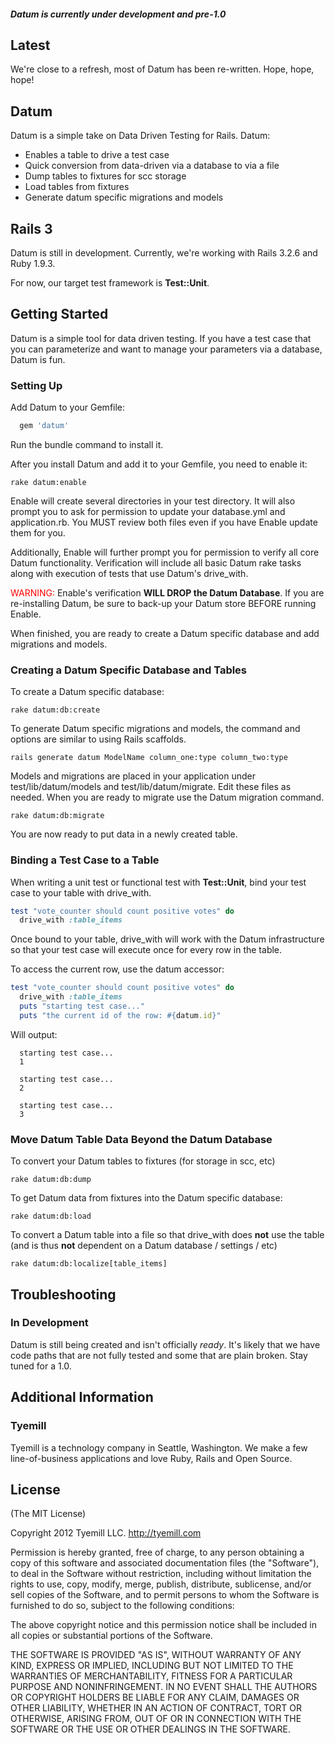 ##### Datum is currently under development and pre-1.0

## Latest
We're close to a refresh, most of Datum has been re-written. Hope, hope, hope!

## Datum

Datum is a simple take on Data Driven Testing for Rails. Datum:

* Enables a table to drive a test case
* Quick conversion from data-driven via a database to via a file
* Dump tables to fixtures for scc storage
* Load tables from fixtures
* Generate datum specific migrations and models

## Rails 3

Datum is still in development. Currently, we're working with Rails 3.2.6 and Ruby 1.9.3.

For now, our target test framework is <b>Test::Unit</b>.

## Getting Started

Datum is a simple tool for data driven testing. If you have a test case that you can parameterize and want to manage your parameters via a database, Datum is fun.

### Setting Up

Add Datum to your Gemfile:

```ruby
  gem 'datum'
```

Run the bundle command to install it.

After you install Datum and add it to your Gemfile, you need to enable it:

```console
rake datum:enable
```

Enable will create several directories in your test directory. It will also prompt you to ask for permission to update your database.yml and application.rb. You MUST review both files even if you have Enable update them for you.

Additionally, Enable will further prompt you for permission to verify all core Datum functionality. Verification will include all basic Datum rake tasks along with execution of tests that use Datum's drive_with.

<span style="color: red;">WARNING:</span> Enable's verification <b>WILL DROP the Datum Database</b>. If you are re-installing Datum, be sure to back-up your Datum store BEFORE running Enable.

When finished, you are ready to create a Datum specific database and add migrations and models.

### Creating a Datum Specific Database and Tables

To create a Datum specific database:

```console
rake datum:db:create
```

To generate Datum specific migrations and models, the command and options are similar to using Rails scaffolds.

```console
rails generate datum ModelName column_one:type column_two:type
```

Models and migrations are placed in your application under test/lib/datum/models and test/lib/datum/migrate. Edit these files as needed. When you are ready to migrate use the Datum migration command.

```console
rake datum:db:migrate
```

You are now ready to put data in a newly created table.

### Binding a Test Case to a Table

When writing a unit test or functional test with <b>Test::Unit</b>, bind your test case to your table with drive_with.

```ruby
test "vote_counter should count positive votes" do
  drive_with :table_items
```

Once bound to your table, drive_with will work with the Datum infrastructure so that your test case will execute once for every row in the table.

To access the current row, use the datum accessor:

```ruby
test "vote_counter should count positive votes" do
  drive_with :table_items
  puts "starting test case..."
  puts "the current id of the row: #{datum.id}"
```

Will output:

```console
  starting test case...
  1

  starting test case...
  2

  starting test case...
  3
```
### Move Datum Table Data Beyond the Datum Database

To convert your Datum tables to fixtures (for storage in scc, etc)

```console
rake datum:db:dump
```

To get Datum data from fixtures into the Datum specific database:

```console
rake datum:db:load
```

To convert a Datum table into a file so that drive_with does <b>not</b> use the table (and is thus <b>not</b> dependent on a Datum database / settings / etc)

```console
rake datum:db:localize[table_items]
```

## Troubleshooting

### In Development
Datum is still being created and isn't officially *ready*. It's likely that we have code paths that are not fully tested and some that are plain broken. Stay tuned for a 1.0.

## Additional Information

### Tyemill
Tyemill is a technology company in Seattle, Washington. We make a few line-of-business applications and love Ruby, Rails and Open Source.

## License
(The MIT License)

Copyright 2012 Tyemill LLC. http://tyemill.com

Permission is hereby granted, free of charge, to any person obtaining a copy of this software and associated documentation files (the "Software"), to deal in the Software without restriction, including without limitation the rights to use, copy, modify, merge, publish, distribute, sublicense, and/or sell copies of the Software, and to permit persons to whom the Software is furnished to do so, subject to the following conditions:

The above copyright notice and this permission notice shall be included in all copies or substantial portions of the Software.

THE SOFTWARE IS PROVIDED "AS IS", WITHOUT WARRANTY OF ANY KIND, EXPRESS OR IMPLIED, INCLUDING BUT NOT LIMITED TO THE WARRANTIES OF MERCHANTABILITY, FITNESS FOR A PARTICULAR PURPOSE AND NONINFRINGEMENT. IN NO EVENT SHALL THE AUTHORS OR COPYRIGHT HOLDERS BE LIABLE FOR ANY CLAIM, DAMAGES OR OTHER LIABILITY, WHETHER IN AN ACTION OF CONTRACT, TORT OR OTHERWISE, ARISING FROM, OUT OF OR IN CONNECTION WITH THE SOFTWARE OR THE USE OR OTHER DEALINGS IN THE SOFTWARE.